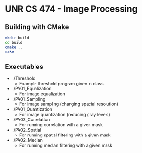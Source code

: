 # UNR CS 474 - Image Processing

## Building with CMake
```bash
mkdir build
cd build
cmake ..
make
```

## Executables
* ./Threshold 
  * Example threshold program given in class
* ./PA01_Equalization
  *  For image equalization
* ./PA01_Sampling
  *  For image sampling (changing spacial resolution)
* ./PA01_Quantization
  *  For image quantization (reducing gray levels)
* ./PA02_Correlation
  *  For running correlation with a given mask
* ./PA02_Spatial
  *  For running spatial filtering with a given mask
* ./PA02_Median
  *  For running median filtering with a given mask
